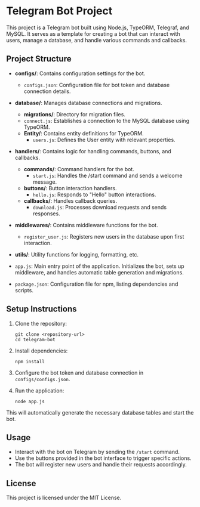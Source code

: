 # Telegram Bot Project

This project is a Telegram bot built using Node.js, TypeORM, Telegraf, and MySQL. It serves as a template for creating a bot that can interact with users, manage a database, and handle various commands and callbacks.

## Project Structure

- **configs/**: Contains configuration settings for the bot.
  - `configs.json`: Configuration file for bot token and database connection details.
  
- **database/**: Manages database connections and migrations.
  - **migrations/**: Directory for migration files.
  - `connect.js`: Establishes a connection to the MySQL database using TypeORM.
  - **Entity/**: Contains entity definitions for TypeORM.
    - `users.js`: Defines the User entity with relevant properties.

- **handlers/**: Contains logic for handling commands, buttons, and callbacks.
  - **commands/**: Command handlers for the bot.
    - `start.js`: Handles the /start command and sends a welcome message.
  - **buttons/**: Button interaction handlers.
    - `hello.js`: Responds to "Hello" button interactions.
  - **callbacks/**: Handles callback queries.
    - `download.js`: Processes download requests and sends responses.

- **middlewares/**: Contains middleware functions for the bot.
  - `register_user.js`: Registers new users in the database upon first interaction.

- **utils/**: Utility functions for logging, formatting, etc.

- `app.js`: Main entry point of the application. Initializes the bot, sets up middleware, and handles automatic table generation and migrations.

- `package.json`: Configuration file for npm, listing dependencies and scripts.

## Setup Instructions

1. Clone the repository:
   ```
   git clone <repository-url>
   cd telegram-bot
   ```

2. Install dependencies:
   ```
   npm install
   ```

3. Configure the bot token and database connection in `configs/configs.json`.

4. Run the application:
   ```
   node app.js
   ```

This will automatically generate the necessary database tables and start the bot.

## Usage

- Interact with the bot on Telegram by sending the `/start` command.
- Use the buttons provided in the bot interface to trigger specific actions.
- The bot will register new users and handle their requests accordingly.

## License

This project is licensed under the MIT License.